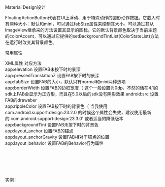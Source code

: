 Material Design设计

FloatingActionButton代表在UI上浮动、用于特殊动作的圆形动作按钮。它载入时有两种大小：默认和mini，可以通过fabSize属性来控制其大小。可以通过其从ImageView继承来的方法设置其显示的图标。它的默认背景颜色取决于当前主题的colorAccent，可以通过它提供的setBackgroundTintList(ColorStateList)方法在运行时改变其背景颜色。

常用属性

  XML属性                   	对应方法	                                        
  app:elevation           	    	设置FAB未按下时的景深                            
  app:pressedTranslationZ 	    	设置FAB按下时的景深                             
  app:fabSize             	    	设置FAB的大小，默认只有normal和mini两种选项            
  app:borderWidth         	    	设置FAB的边框宽度（ 这个一般设置为0dp，不然的话在4.1的sdk上FAB会显示为正方形，而且在5.0以后的sdk没有阴影效果
  android:src             	    	设置FAB的drawaber                          
  app:rippleColor         	    	设置FAB按下时的背景色（ 当我使用com.android.support:design:23.2.0 的时候这个属性会失效，建议使用最新的 com.android.support:design:23.3.0' 或者适当的降低版本
  app:backgroundTint      	    	设置FAB未按下时的背景色                           
  app:layout_anchor       	    	设置FAB的锚点                                
  app:layout_anchorGravity	    	设置FAB相对于锚点的位置                           
  app:layout_behavior     	    	设置FAB的Behavior行为属性                      
​                          	    	                                        
​                          	    	                                        
​                          	    	                                        
​                          	    	                                        
​                          	    	                                        

实例：